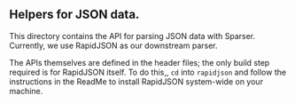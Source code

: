 ## Helpers for JSON data.

This directory contains the API for parsing JSON data with Sparser. Currently, we use RapidJSON as our downstream parser.

The APIs themselves are defined in the header files; the only build step
required is for RapidJSON itself. To do this,, `cd` into `rapidjson` and
follow the instructions in the ReadMe to install RapidJSON system-wide on
your machine.
